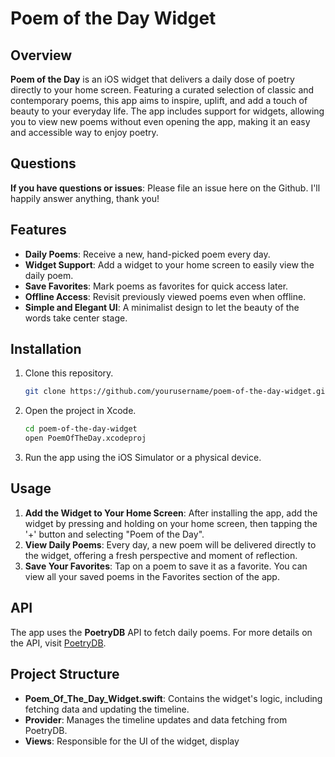 # Poem of the Day Widget

## Overview

**Poem of the Day** is an iOS widget that delivers a daily dose of poetry directly to your home screen. Featuring a curated selection of classic and contemporary poems, this app aims to inspire, uplift, and add a touch of beauty to your everyday life. The app includes support for widgets, allowing you to view new poems without even opening the app, making it an easy and accessible way to enjoy poetry.

## Questions

**If you have questions or issues**: Please file an issue here on the Github. I'll happily answer anything, thank you!

## Features

- **Daily Poems**: Receive a new, hand-picked poem every day.
- **Widget Support**: Add a widget to your home screen to easily view the daily poem.
- **Save Favorites**: Mark poems as favorites for quick access later.
- **Offline Access**: Revisit previously viewed poems even when offline.
- **Simple and Elegant UI**: A minimalist design to let the beauty of the words take center stage.

## Installation

1. Clone this repository.
   ```bash
   git clone https://github.com/yourusername/poem-of-the-day-widget.git
   ```
2. Open the project in Xcode.
   ```bash
   cd poem-of-the-day-widget
   open PoemOfTheDay.xcodeproj
   ```
3. Run the app using the iOS Simulator or a physical device.

## Usage

1. **Add the Widget to Your Home Screen**: After installing the app, add the widget by pressing and holding on your home screen, then tapping the '+' button and selecting "Poem of the Day".
2. **View Daily Poems**: Every day, a new poem will be delivered directly to the widget, offering a fresh perspective and moment of reflection.
3. **Save Your Favorites**: Tap on a poem to save it as a favorite. You can view all your saved poems in the Favorites section of the app.

## API

The app uses the **PoetryDB** API to fetch daily poems. For more details on the API, visit [PoetryDB](https://poetrydb.org/).

## Project Structure

- **Poem_Of_The_Day_Widget.swift**: Contains the widget's logic, including fetching data and updating the timeline.
- **Provider**: Manages the timeline updates and data fetching from PoetryDB.
- **Views**: Responsible for the UI of the widget, display
